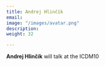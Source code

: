 ```yaml
---
title: Andrej Hlinčík
email: 
image: "/images/avatar.png"
description:
weight: 32

---
```


**Andrej Hlinčík** will talk at the ICDM10

